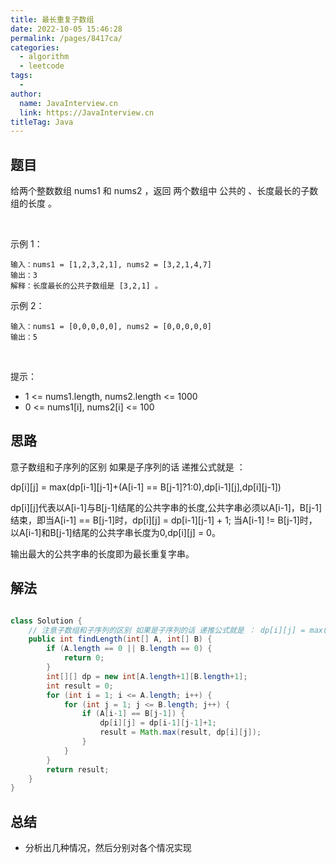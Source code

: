 ```yaml
---
title: 最长重复子数组
date: 2022-10-05 15:46:28
permalink: /pages/8417ca/
categories:
  - algorithm
  - leetcode
tags:
  - 
author: 
  name: JavaInterview.cn
  link: https://JavaInterview.cn
titleTag: Java
---
```


## 题目

给两个整数数组 nums1 和 nums2 ，返回 两个数组中 公共的 、长度最长的子数组的长度 。

 

示例 1：

    输入：nums1 = [1,2,3,2,1], nums2 = [3,2,1,4,7]
    输出：3
    解释：长度最长的公共子数组是 [3,2,1] 。
示例 2：

    输入：nums1 = [0,0,0,0,0], nums2 = [0,0,0,0,0]
    输出：5
 

提示：

- 1 <= nums1.length, nums2.length <= 1000
- 0 <= nums1[i], nums2[i] <= 100



## 思路

意子数组和子序列的区别 如果是子序列的话 递推公式就是 ：
 
dp[i][j] = max(dp[i-1][j-1]+(A[i-1] == B[j-1]?1:0),dp[i-1][j],dp[i][j-1])

dp[i][j]代表以A[i-1]与B[j-1]结尾的公共字串的长度,公共字串必须以A[i-1]，B[j-1]结束，即当A[i-1] == B[j-1]时，dp[i][j] = dp[i-1][j-1] + 1; 当A[i-1] != B[j-1]时，以A[i-1]和B[j-1]结尾的公共字串长度为0,dp[i][j] = 0。

输出最大的公共字串的长度即为最长重复字串。

## 解法
```java

class Solution {
    // 注意子数组和子序列的区别 如果是子序列的话 递推公式就是 ： dp[i][j] = max(dp[i-1][j-1]+(A[i-1] == B[j-1]?1:0),dp[i-1][j],dp[i][j-1])
    public int findLength(int[] A, int[] B) {
        if (A.length == 0 || B.length == 0) {
            return 0;
        }
        int[][] dp = new int[A.length+1][B.length+1];
        int result = 0;
        for (int i = 1; i <= A.length; i++) {
            for (int j = 1; j <= B.length; j++) {
                if (A[i-1] == B[j-1]) {
                    dp[i][j] = dp[i-1][j-1]+1;
                    result = Math.max(result, dp[i][j]);
                }
            }
        }
        return result;
    }
}
```

## 总结

- 分析出几种情况，然后分别对各个情况实现 
